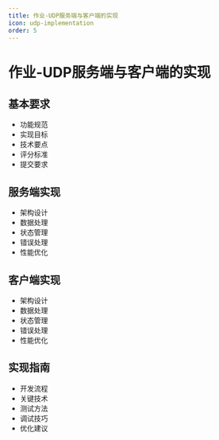 ```yaml
---
title: 作业-UDP服务端与客户端的实现
icon: udp-implementation
order: 5
---
```


# 作业-UDP服务端与客户端的实现

## 基本要求
- 功能规范
- 实现目标
- 技术要点
- 评分标准
- 提交要求

## 服务端实现
- 架构设计
- 数据处理
- 状态管理
- 错误处理
- 性能优化

## 客户端实现
- 架构设计
- 数据处理
- 状态管理
- 错误处理
- 性能优化

## 实现指南
- 开发流程
- 关键技术
- 测试方法
- 调试技巧
- 优化建议
